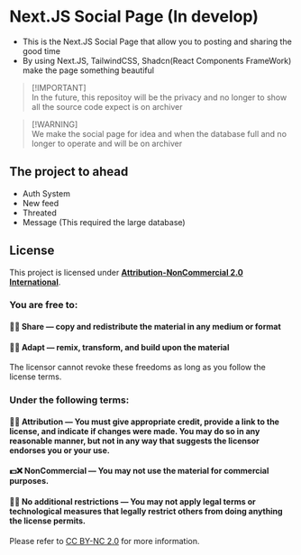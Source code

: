 <h1>Next.JS Social Page (In develop)</h1>

- This is the Next.JS Social Page that allow you to posting and sharing the good time
- By using Next.JS, TailwindCSS, Shadcn(React Components FrameWork) make the page something beautiful

> [!IMPORTANT]\
> In the future, this repositoy will be the privacy and no longer to show all the source code expect is on archiver

> [!WARNING]\
> We make the social page for idea and when the database full and no longer to operate and will be on archiver

<h2>The project to ahead</h2>

- Auth System
- New feed
- Threated
- Message (This required the large database)

<h2>License</h2>

This project is licensed under <ins>**Attribution-NonCommercial 2.0 International**</ins>.

<h3>You are free to:</h3>

#### 📩✅ Share — copy and redistribute the material in any medium or format

#### 🔁✅ Adapt — remix, transform, and build upon the material

The licensor cannot revoke these freedoms as long as you follow the license terms.

<h3>Under the following terms:</h3>

#### 👤✅ Attribution — You must give appropriate credit, provide a link to the license, and indicate if changes were made. You may do so in any reasonable manner, but not in any way that suggests the licensor endorses you or your use.

#### 💵❌ NonCommercial — You may not use the material for commercial purposes.

#### 📜❌ No additional restrictions — You may not apply legal terms or technological measures that legally restrict others from doing anything the license permits.

Please refer to [CC BY-NC 2.0](https://creativecommons.org/licenses/by-nc/2.0/deed.en) for more information.
